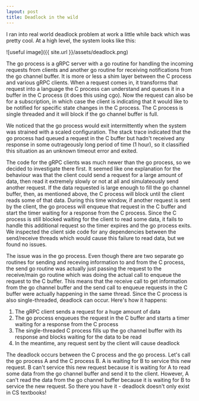 ```yaml
---
layout: post
title: Deadlock in the wild 
---
```


I ran into real world deadlock problem at work a little while back 
which was pretty cool. At a high level, the system looks like this:

![useful image]({{ site.url }}/assets/deadlock.png)

The go process is a gRPC server with a go routine for handling the incoming requests from clients 
and another go routine for receiving notifications from the go channel buffer. It is more or 
less a shim layer between the C process and various gRPC clients. When a request comes in, it
transforms that request into a language the C process can understand and queues it in a buffer
in the C process (it does this using cgo). Now the request can also be for a subscription, in 
which case the client is indicating that it would like to be notified for specific state
changes in the C process. The C process is single threaded and it will block if the 
go channel buffer is full.

We noticed that the go process would exit intermittently when the system was 
strained with a scaled configuration. The stack trace indicated that the go process
had queued a request in the C buffer but hadn't received any response in 
some outrageously long period of time (1 hour), so it classified this situation
as an unknown timeout error and exited.

The code for the gRPC clients was much newer than the go process, so we decided
to investigate there first. It seemed like one explanation for the behaviour was
that the client could send a request for a large amount of data, then read it extremely
slowly or not at all and simulateously send another request. If the data requested is large
enough to fill the go channel buffer, then, as mentioned above, the C process will
block until the client reads some of that data. During this time window, if another 
request is sent by the client, the go process will enqueue that request in the C buffer and 
start the timer waiting for a response from the C process. Since the C process is still blocked waiting for the client to read some data, it fails to handle this additional request 
so the timer expires and the go process exits. We inspected the client side code for 
any dependencies between the send/receive threads which would cause this failure to 
read data, but we found no issues. 

The issue was in the go process. Even though there are two separate go routines for 
sending and receving information to and from the C process, the send go routine
was actually just passing the request to the receive/main go routine which was doing the actual
call to enqueue the request to the C buffer. This means that the receive call to get 
information from the go channel buffer and the send call to enqueue requests in the C buffer
were actually happening in the same thread. Since the C process is also single-threaded, 
deadlock can occur. Here's how it happens:

1. The gRPC client sends a request for a huge amount of data 
2. The go process enqueues the request in the C buffer and 
starts a timer waiting for a response from the C process
3. The single-threaded C process fills up the go channel 
buffer with its response and blocks waiting for the data to be read
4. In the meantime, any request sent by the client 
will cause deadlock 

The deadlock occurs between the C process and the go process. Let's call the go process A 
and the C process B. A is waiting for B to service this new request. B can't service this new request because it is waiting for A to read some data from the go channel buffer and send it 
to the client. However, A can't read the data from the go channel buffer because it 
is waiting for B to service the new request. So there you have it - deadlock doesn't 
only exist in CS textbooks!



